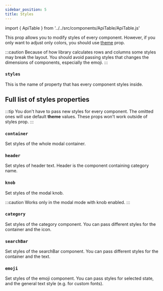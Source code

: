 ```yaml
---
sidebar_position: 5
title: Styles
---
```


import { ApiTable } from '../../src/components/ApiTable/ApiTable.js'

This prop allows you to modify styles of every component. However, if you only want to adjust only colors, you should use [theme](/docs/api/theme) prop.

:::caution
Because of how library calculates rows and columns some styles may break the layout. You should avoid passing styles that changes the dimensions of components, especially the emoji.
:::

### `styles`

This is the name of property that has every component styles inside.

<ApiTable typeVal='Record<string, ViewStyle>' defaultVal='{}'/>

## Full list of styles properties

:::tip
You don't have to pass new styles for every component. The omitted ones will use default **theme** values.
These props won't work outside of styles prop.
:::

### `container`

Set styles of the whole modal container.

<ApiTable typeVal='ViewStyle' defaultVal='{}'/>

### `header`

Set styles of header text. Header is the component containing category name.

<ApiTable typeVal='TextStyle' defaultVal='{}'/>

### `knob`

Set styles of the modal knob.

:::caution
Works only in the modal mode with knob enabled.
:::

<ApiTable typeVal='ViewStyle' defaultVal='{}'/>

### `category`

Set styles of the category component. You can pass different styles for the container and the icon.

<ApiTable typeVal='{ container: ViewStyle, icon: TextStyle }' defaultVal='{ container: {}, icon: {} }'/>

### `searchBar`

Set styles of the searchBar component. You can pass different styles for the container and the text.

<ApiTable typeVal='{ container: ViewStyle, text: TextStyle }' defaultVal='{ container: {}, text: {} }'/>

### `emoji`

Set styles of the emoji component. You can pass styles for selected state, and the general text style (e.g. for custom fonts).

<ApiTable typeVal='{ selected: ViewStyle, text: TextStyle }' defaultVal='{ selected: {}, text: {} }'/>
